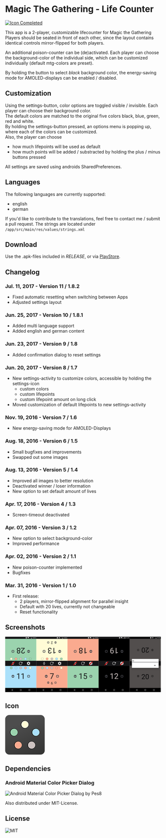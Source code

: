 # Magic The Gathering - Life Counter

[![Icon Completed](https://raw.githubusercontent.com/MarcelJurtz/ProjectStatusIcons/master/Completed.png)](https://github.com/MarcelJurtz/ProjectStatusIcons)

This app is a 2-player, customizable lifecounter for Magic the Gathering
Players should be seated in front of each other, since the layout contains identical controls mirror-flipped for both players.

An additional poison-counter can be (de)activated.
Each player can choose the background-color of the individual side, which can be customized individually (default mtg-colors are preset).

By holding the button to select *black* background color, the energy-saving mode for AMOLED-displays can be enabled / disabled.

## Customization

Using the settings-button, color options are toggled visible / invisible. Each player can choose their background color.  
The default colors are matched to the original five colors black, blue, green, red and white.  
By holding the settings-button pressed, an options menu is popping up, where each of the colors can be customized.  
Also, the player can choose

 * how much lifepoints will be used as default
 * how much points will be added / substracted by holding the plus / minus buttons pressed

All settings are saved using androids SharedPreferences.

## Languages

The following languages are currently supported:

* english
* german

If you'd like to contribute to the translations, feel free to contact me / submit a pull request.
The strings are located under ```/app/src/main/res/values/strings.xml```

## Download

Use the .apk-files included in *RELEASE*, or via [PlayStore](https://play.google.com/store/apps/details?id=com.marceljurtz.lifecounter).

## Changelog

### Jul. 11, 2017 - Version 11 / 1.8.2

 * Fixed automatic resetting when switching between Apps
 * Adjusted settings layout

### Jun. 25, 2017 - Version 10 / 1.8.1

 * Added multi language support
 * Added english and german content

### Jun. 23, 2017 - Version 9 / 1.8

 * Added confirmation dialog to reset settings

### Jun. 20, 2017 - Version 8 / 1.7

 * New settings-activity to customize colors, accessible by holding the settings-icon
   * custom colors
   * custom lifepoints
   * custom lifepoint amount on long click
 * Moved customization of default lifepoints to new settings-activity

### Nov. 19, 2016 - Version 7 / 1.6

 * New energy-saving mode for AMOLED-Displays

### Aug. 18, 2016 - Version 6 / 1.5

 * Small bugfixes and improvements
 * Swapped out some images

### Aug. 13, 2016 - Version 5 / 1.4

 * Improved all images to better resolution
 * Deactivated winner / loser information
 * New option to set default amount of lives

### Apr. 17, 2016 - Version 4 / 1.3

 * Screen-timeout deactivated

### Apr. 07, 2016 - Version 3 / 1.2

 * New option to select background-color
 * Improved performance

### Apr. 02, 2016 - Version 2 / 1.1

 * New poison-counter implemented
 * Bugfixes

### Mar. 31, 2016 - Version 1 / 1.0

 * First release:
   * 2 players, mirror-flipped alignment for parallel insight
   * Default with 20 lives, currently not changeable
   * Reset functionality


## Screenshots

![Screenshots](images/screenshots.png)

## Icon

![Icon](images/icon_small.png)

## Dependencies

### Android Material Color Picker Dialog

![Android Material Color Picker Dialog by Pes8](https://github.com/Pes8/android-material-color-picker-dialog)

Also distributed under MIT-License.

## License

![MIT](LICENSE)
